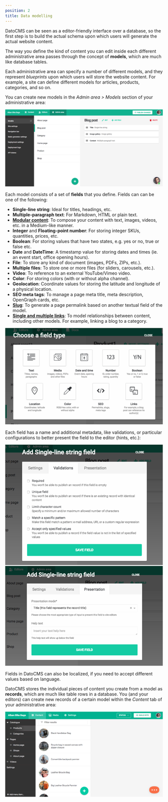 ```yaml
---
position: 2
title: Data modelling
---
```


DatoCMS can be seen as a editor-friendly interface over a database, so the first step is to build the actual schema upon which users will generate the actual website content.

The way you define the kind of content you can edit inside each different administrative area passes through the concept of <strong>models</strong>, which are much like database tables.

Each administrative area can specify a number of different models, and they represent <em>blueprints</em> upon which users will store the website content. For example, a site can define different models for articles, products, categories, and so on.

You can create new models in the *Admin area > Models* section of your administrative area:

![foo](../images/data-model/1.png)

Each model consists of a set of <strong>fields</strong> that you define. Fields can can be one of the following:

* **Single-line string**: Ideal for titles, headings, etc.
* **Multiple-paragraph text**: For Markdown, HTML or plain text.
* [**Modular content**](/docs/introduction/modular-content/): To compose your content with text, images, videos, etc. in a Medium-like manner.
* **Integer** and **Floating-point number**: For storing integer SKUs, quantities, prices, etc.
* **Boolean**: For storing values that have two states, e.g. yes or no, true or false etc.
* **Date** and **DateTime**: A timestamp value for storing dates and times (ie. an event start, office opening hours).
* **File**: To store any kind of document (images, PDFs, ZIPs, etc.).
* **Multiple files**: To store one or more files (for sliders, carousels, etc.).
* **Video**: To reference to an external YouTube/Vimeo video.
* **Color**: For storing colors (with or without alpha channel).
* **Geolocation**: Coordinate values for storing the latitude and longitude of a physical location.
* **SEO meta tags**: To manage a page meta title, meta description, OpenGraph cards, etc.
* [**Slug**](/docs/introduction/slug-permalinks/): To generate a page permalink based on another textual field of the model.
* [**Single and multiple links**](/docs/introduction/links/): To model relationships between content, including other models. For example, linking a blog to a category.

![foo](../images/data-model/2.png)

Each field has a name and additional metadata, like validations, or particular configurations to better present the field to the editor (hints, etc.):

![foo](../images/data-model/3.png)
![foo](../images/data-model/4.png)

Fields in DatoCMS can also be localized, if you need to accept different values based on language.

DatoCMS stores the individual pieces of content you create from a model as <strong>records</strong>, which are much like table rows in a database. You (and your editors) can create new records of a certain model within the *Content* tab of your administrative area:

![foo](../images/data-model/5.png)
